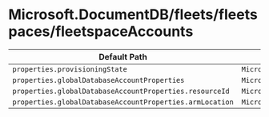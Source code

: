 # Microsoft.DocumentDB/fleets/fleetspaces/fleetspaceAccounts

| Default Path | Alias |
|---|---|
| `properties.provisioningState` | `Microsoft.DocumentDB/fleets/fleetspaces/fleetspaceAccounts/provisioningState` |
| `properties.globalDatabaseAccountProperties` | `Microsoft.DocumentDB/fleets/fleetspaces/fleetspaceAccounts/globalDatabaseAccountProperties` |
| `properties.globalDatabaseAccountProperties.resourceId` | `Microsoft.DocumentDB/fleets/fleetspaces/fleetspaceAccounts/globalDatabaseAccountProperties.resourceId` |
| `properties.globalDatabaseAccountProperties.armLocation` | `Microsoft.DocumentDB/fleets/fleetspaces/fleetspaceAccounts/globalDatabaseAccountProperties.armLocation` |

